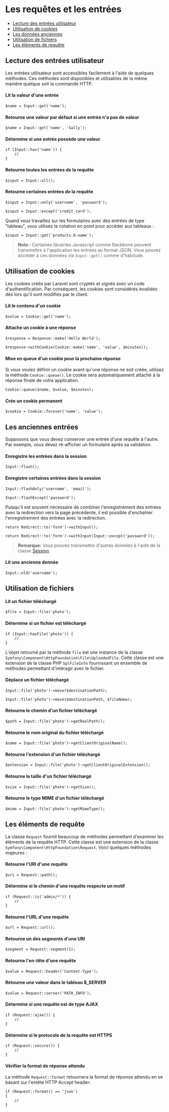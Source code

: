 # Les requêtes et les entrées

- [Lecture des entrées utilisateur](#basic-input)
- [Utilisation de cookies](#cookies)
- [Les données anciennes](#old-input)
- [Utilisation de fichiers](#files)
- [Les éléments de requête](#request-information)

<a name="basic-input"></a>
## Lecture des entrées utilisateur

Les entrées utilisateur sont accessibles facilement à l'aide de quelques méthodes. Ces méthodes sont disponibles et utilisables de la même manière quelque soit la commande HTTP.

#### Lit la valeur d'une entrée

    $name = Input::get('name');

#### Retourne une valeur par défaut si une entrée n'a pas de valeur

    $name = Input::get('name', 'Sally');

#### Détermine si une entrée possède une valeur

    if (Input::has('name')) {
        //
    }

#### Retourne toutes les entrées de la requête

    $input = Input::all();

#### Retourne certaines entrées de la requête

    $input = Input::only('username', 'password');

    $input = Input::except('credit_card');

Quand vous travaillez sur les formulaires avec des entrées de type "tableau", vous utilisez la notation en point pour accéder aux tableaux :

    $input = Input::get('products.0.name');

 > **Note :** Certaines librairies Javascript comme Backbone peuvent transmettre à l'application les entrées au format JSON. Vous pouvez accéder à ces données via `Input::get()` comme d'habitude.

<a name="cookies"></a>
## Utilisation de cookies

Les cookies créés par Laravel sont cryptés et signés avec un code d'authentification. Par conséquent, les cookies sont considérés invalides dès lors qu'il sont modifiés par le client.

#### Lit le contenu d'un cookie

    $value = Cookie::get('name');

#### Attache un cookie à une réponse

    $response = Response::make('Hello World');

    $response->withCookie(Cookie::make('name', 'value', $minutes));

#### Mise en queue d'un cookie pour la prochaine réponse

Si vous voulez définir un cookie avant qu'une réponse ne soit créée, utilisez la méthode `Cookie::queue()`. Le cookie sera automatiquement attaché à la réponse finale de votre application.

    Cookie::queue($name, $value, $minutes);

#### Crée un cookie permanent

    $cookie = Cookie::forever('name', 'value');

<a name="old-input"></a>
## Les anciennes entrées

Supposons que vous devez conserver une entrée d'une requête à l'autre. Par exemple, vous devez ré-afficher un formulaire après sa validation.

#### Enregistre les entrées dans la session

    Input::flash();

#### Enregistre certaines entrées dans la session

    Input::flashOnly('username', 'email');

    Input::flashExcept('password');

Puisqu'il est souvent nécessaire de combiner l'enregistrement des entrées avec la redirection vers la page précédente, il est possible d'enchaîner l'enregistrement des entrées avec la redirection.

    return Redirect::to('form')->withInput();

    return Redirect::to('form')->withInput(Input::except('password'));

> **Remarque:** Vous pouvez transmettre d'autres données à l'aide de la classe [Session](/4.1/session).

#### Lit une ancienne donnée

    Input::old('username');

<a name="files"></a>
## Utilisation de fichiers

#### Lit un fichier téléchargé

    $file = Input::file('photo');

#### Détermine si un fichier est téléchargé

    if (Input::hasFile('photo')) {
        //
    }

L'objet retourné par la méthode `file` est une instance de la classe `Symfony\Component\HttpFoundation\File\UploadedFile`. Cette classe est une extension de la classe PHP `SplFileInfo` fournissant un ensemble de méthodes permettant d'intéragir avec le fichier.

#### Déplace un fichier téléchargé

    Input::file('photo')->move($destinationPath);

    Input::file('photo')->move($destinationPath, $fileName);

#### Retourne le chemin d'un fichier téléchargé

    $path = Input::file('photo')->getRealPath();

#### Retourne le nom original du fichier téléchargé

    $name = Input::file('photo')->getClientOriginalName();

#### Retourne l'extension d'un fichier téléchargé

    $extension = Input::file('photo')->getClientOriginalExtension();

#### Retourne la taille d'un fichier téléchargé

    $size = Input::file('photo')->getSize();

#### Retourne le type MIME d'un fichier téléchargé

    $mime = Input::file('photo')->getMimeType();

<a name="request-information"></a>
## Les éléments de requête

La classe `Request` fournit beaucoup de méthodes permettant d'examiner les éléments de la requête HTTP. Cette classe est une extension de la classe `Symfony\Component\HttpFoundation\Request`. Voici quelques méthodes majeures :

#### Retourne l'URI d'une requête

    $uri = Request::path();

#### Détermine si le chemin d'une requête respecte un motif

    if (Request::is('admin/*')) {
        //
    }

#### Retourne l'URL d'une requête

    $url = Request::url();

#### Retourne un des segments d'une URI

    $segment = Request::segment(1);

#### Retourne l'en-tête d'une requête

    $value = Request::header('Content-Type');

#### Retourne une valeur dans le tableau $_SERVER

    $value = Request::server('PATH_INFO');

#### Détermine si une requête est de type AJAX

    if (Request::ajax()) {
        //
    }

#### Détermine si le protocole de la requête est HTTPS

    if (Request::secure()) {
        //
    }

#### Vérifier la format de réponse attendu

La méthode `Request::format` retournera la format de réponse attendu en se basant sur l'entête HTTP Accept header:

    if (Request::format() == 'json')
    {
        //
    }
